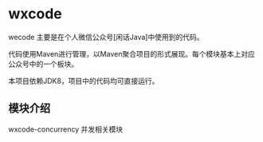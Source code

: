 # wxcode

wecode 主要是在个人微信公众号[闲话Java]中使用到的代码。

代码使用Maven进行管理，以Maven聚合项目的形式展现。每个模块基本上对应公众号中的一个板块。

本项目依赖JDK8，项目中的代码均可直接运行。

## 模块介绍

wxcode-concurrency 并发相关模块